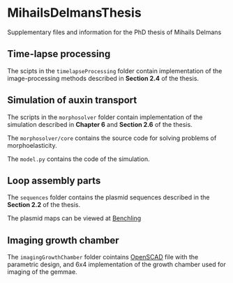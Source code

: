 # MihailsDelmansThesis
Supplementary files and information for the PhD thesis of Mihails Delmans

## Time-lapse processing

The scipts in the `timelapseProcessing` folder contain implementation of the image-processing methods described in __Section 2.4__ of the thesis.

## Simulation of auxin transport

The scripts in the `morphosolver` folder contain implementation of the simulation described in __Chapter 6__ and __Section 2.6__ of the thesis. 

The `morphosolver/core` contains the source code for solving problems of morphoelasticity.

The `model.py` contains the code of the simulation.

## Loop assembly parts

The `sequences` folder contains the plasmid sequences described in the __Section 2.2__ of the thesis.

The plasmid maps can be viewed at [Benchling](https://benchling.com/mdelmans/f_/CmOYZVD9-engineering-morphogenesis-of-marchantia-polymorpha-gemmae/)

## Imaging growth chamber

The `imagingGrowthChamber` folder cointains [OpenSCAD](http://www.openscad.org/) file with the parametric design, and 6x4 implementation of the growth chamber used for imaging of the gemmae.
